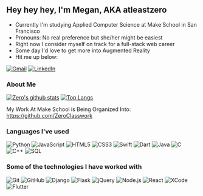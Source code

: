 
## Hey hey hey, I'm Megan, AKA atleastzero

- Currently I'm studying Applied Computer Science at Make School in San Francisco
- Pronouns: No real preference but she/her might be easiest
- Right now I consider myself on track for a full-stack web career
- Some day I'd love to get more into Augmented Reality
- Hit me up below:

[![Gmail](https://img.shields.io/badge/-GMAIL-D14836?style=for-the-badge&logo=gmail&logoColor=white)](mailto:megan.obryan52@gmail.com)
[![LinkedIn](https://img.shields.io/badge/-LINKEDIN-0077B5?style=for-the-badge&logo=linkedin&logoColor=white)](https://www.linkedin.com/in/atleastzero/)

### About Me
[![Zero's github stats](https://github-readme-stats.vercel.app/api?username=atleastzero&theme=dark&show_icons=true)](https://github.com/atleastzero/github-readme-stats)
[![Top Langs](https://github-readme-stats.vercel.app/api/top-langs/?username=atleastzero&theme=dark&layout=compact)](https://github.com/atleastzero/github-readme-stats)

My Work At Make School is Being Organized Into: https://github.com/ZeroClasswork

### Languages I've used

![Python](https://img.shields.io/badge/-Python-000000?style=flat&logo=python)
![JavaScript](https://img.shields.io/badge/-JavaScript-000000?style=flat&logo=javascript)
![HTML5](https://img.shields.io/badge/-HTML5-000000?style=flat&logo=html5)
![CSS3](https://img.shields.io/badge/-CSS3-000000?style=flat&logo=CSS3)
![Swift](https://img.shields.io/badge/-Swift-000000?style=flat&logo=swift)
![Dart](https://img.shields.io/badge/-Dart-000000?style=flat&logo=dart)
![Java](https://img.shields.io/badge/-Java-000000?style=flat&logo=java)
![C](https://img.shields.io/badge/-C-000000?style=flat&logo=c)
![C++](https://img.shields.io/badge/-C++-000000?style=flat&logo=c%2B%2B)
![SQL](https://img.shields.io/badge/-SQL-000000?style=flat&logo=postgresql)

### Some of the technologies I have worked with

![Git](https://img.shields.io/badge/-Git-222222?style=flat&logo=git&logoColor=F05032)
![GitHub](https://img.shields.io/badge/-GitHub-222222?style=flat&logo=github&logoColor=181717)
![Django](https://img.shields.io/badge/-Django-222222?style=flat&logo=django&logoColor=092E20)
![Flask](https://img.shields.io/badge/-Flask-222222?style=flat&logo=Flask&logoColor=000000)
![jQuery](https://img.shields.io/badge/-jQuery-222222?style=flat&logo=jQuery&logoColor=0769AD)
![Node.js](https://img.shields.io/badge/-Node.js-222222?style=flat&logo=node.js&logoColor=339933)
![React](https://img.shields.io/badge/-React-222222?style=flat&logo=React&logoColor=61DAFB)
![XCode](https://img.shields.io/badge/-XCode-222222?style=flat&logo=XCode&logoColor=1575F9)
![Flutter](https://img.shields.io/badge/-Flutter-222222?style=flat&logo=flutter&logoColor=6FADF0)
